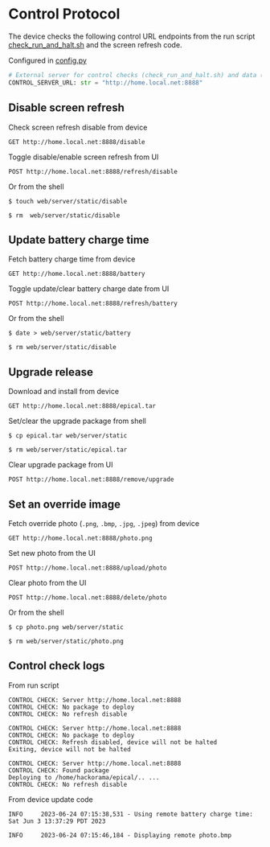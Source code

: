 # Control Protocol

The device checks the following control URL endpoints from the run script
[check_run_and_halt.sh](../../../check_run_and_halt.sh) and the screen refresh code.

Configured in [config.py](../../../epical/config.py)

```python
# External server for control checks (check_run_and_halt.sh) and data (image, battery) updates
CONTROL_SERVER_URL: str = "http://home.local.net:8888"
```

## Disable screen refresh

Check screen refresh disable from device

`GET http://home.local.net:8888/disable`

Toggle disable/enable screen refresh from UI

`POST http://home.local.net:8888/refresh/disable`

Or from the shell

```shell
$ touch web/server/static/disable
```
```shell
$ rm  web/server/static/disable
```

## Update battery charge time

Fetch battery charge time from device

`GET http://home.local.net:8888/battery`

Toggle update/clear battery charge date from UI

`POST http://home.local.net:8888/refresh/battery`

Or from the shell

```shell
$ date > web/server/static/battery
```
```shell
$ rm web/server/static/disable
```

## Upgrade release

Download and install from device

`GET http://home.local.net:8888/epical.tar`

Set/clear the upgrade package from shell

```shell
$ cp epical.tar web/server/static
```

```shell
$ rm web/server/static/epical.tar
```

Clear upgrade package from UI

`POST http://home.local.net:8888/remove/upgrade`

## Set an override image

Fetch override photo (`.png`, `.bmp`, `.jpg`, `.jpeg`) from device

`GET http://home.local.net:8888/photo.png`

Set new photo from the UI

`POST http://home.local.net:8888/upload/photo`

Clear photo from the UI

`POST http://home.local.net:8888/delete/photo`

Or from the shell

```shell
$ cp photo.png web/server/static
```

```shell
$ rm web/server/static/photo.png
```

## Control check logs

From run script

```shell
CONTROL CHECK: Server http://home.local.net:8888
CONTROL CHECK: No package to deploy
CONTROL CHECK: No refresh disable
```

```shell
CONTROL CHECK: Server http://home.local.net:8888
CONTROL CHECK: No package to deploy
CONTROL CHECK: Refresh disabled, device will not be halted
Exiting, device will not be halted
```

```shell
CONTROL CHECK: Server http://home.local.net:8888
CONTROL CHECK: Found package
Deploying to /home/hackorama/epical/.. ...
CONTROL CHECK: No refresh disable
```

From device update code

```shell
INFO     2023-06-24 07:15:38,531 - Using remote battery charge time: Sat Jun 3 13:37:29 PDT 2023
```

```shell
INFO     2023-06-24 07:15:46,184 - Displaying remote photo.bmp
```
